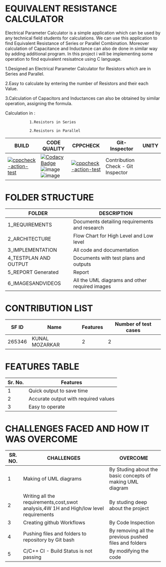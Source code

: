 # EQUIVALENT RESISTANCE CALCULATOR
Electrical Parameter Calculator is a simple application which can be used by any technical field students for calculations. We can use this application to find Equivalent Resistance of Series or Parallel Combination. Moreover calculation of Capacitance and Inductance can also de done in similar way by adding additional program. In this project i will be implementing some operation to find equivalent resisatnce using C language.

1.Designed an Electrical Parameter Calculator for Resistors which are in Series and Parallel.

2.Easy to calculate by entering the number of Resistors and their each Value.

3.Calculation of Capacitors and Inductances can also be obtained by similar operation, assigning the formula.

Calculation in :

               1.Resistors in Series
               
               2.Resistors in Parallel

BUILD   | CODE QUALITY  | CPPCHECK |Git- Inspector	|UNITY
-----|--------------|--------|-----------------|------------
[![cppcheck-action-test](https://github.com/kunalmozarkar/kunalltts/actions/workflows/cppcheck.yml/badge.svg)](https://github.com/kunalmozarkar/kunalltts/actions/workflows/cppcheck.yml)|[![Codacy Badge](https://app.codacy.com/project/badge/Grade/05c90029ffc8466c9f4ff9305af84733)](https://www.codacy.com/gh/kunalmozarkar/kunalltts/dashboard?utm_source=github.com&amp;utm_medium=referral&amp;utm_content=kunalmozarkar/kunalltts&amp;utm_campaign=Badge_Grade)![image](https://user-images.githubusercontent.com/86200682/125490698-420ac882-9260-46c3-825b-21a9a3497c97.png)![image](https://user-images.githubusercontent.com/86200682/125490962-6c8fba66-7ccb-46dd-9e6c-68755cfcc26a.png)|[![cppcheck-action-test](https://github.com/kunalmozarkar/kunalltts/actions/workflows/cppcheck.yml/badge.svg)](https://github.com/kunalmozarkar/kunalltts/actions/workflows/cppcheck.yml)|Contribution Check - Git Inspector	



# FOLDER STRUCTURE

FOLDER	|DESCRIPTION
-----|--------------
1_REQUIREMENTS	|Documents detailing requirements and research
2_ARCHITECTURE	|Flow Chart for High Level and Low level
3_IMPLEMENTATION	|All code and documentation
4_TESTPLAN AND OUTPUT|	Documents with test plans and outputs
5_REPORT	Generated |Report
6_IMAGESANDVIDEOS	|All the UML diagrams and other required images

# CONTRIBUTION LIST

SF ID	|Name	|Features|Number of test cases
-----|------|--------|-----------
265346	|KUNAL MOZARKAR	|2 |2

# FEATURES TABLE

Sr. No.|	Features
------|-------
1	|Quick output to save time
2	|Accurate output with required values
3|	Easy to operate


# CHALLENGES FACED AND HOW IT WAS OVERCOME

SR. NO.	|CHALLENGES|	OVERCOME
-----|-------|---------
1	|Making of UML diagrams	|By Studing about the basic concepts of making UML diagram
2	|Writing all the requirements,cost,swot analysis,4W 1H and High/low level requirements|	By studing deep about the project
3	|Creating github Workflows|	By Code Inspection
4 |Pushing files and folders to repository by Git bash	|By removing all the previous pushed files and folders
5	|C/C++ CI - Build Status is not passing	|By modifying the code
